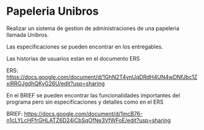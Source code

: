 # Papeleria Unibros

Realizar un sistema de gestion de administraciones de una papeleria llamada Unibros.

Las especificaciones se pueden encontrar en los entregables.

Las historias de usuarios estan en el documento ERS

ERS: https://docs.google.com/document/d/1GhN2T4ynUqDRdH4UN4wDNfJbc1ZxiRRGJgdhQKyG26U/edit?usp=sharing

En el BRIEF se pueden encontrar las funcionalidades importantes del programa pero sin especificaciones y detalles como en el ERS

BRIEF: https://docs.google.com/document/d/1mcB76-n1cLYLcHFfrGHLATZ6D24iCbSqOfNe3VfWFoE/edit?usp=sharing

